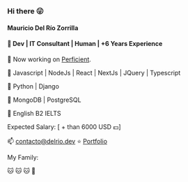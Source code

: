 ### Hi there 😜

#### Mauricio Del Río Zorrilla
#### 🐜 Dev | IT Consultant | Human | +6 Years Experience

💼 Now working on [Perficient](https://perficient.com).

💛 Javascript | NodeJs | React | NextJs | JQuery | Typescript

💛 Python | Django

💛 MongoDB | PostgreSQL

📙 English B2 IELTS


Expected Salary: [ + than 6000 USD 💵]


📫 contacto@delrio.dev
⭐ [Portfolio](https://delrio.dev)

My Family:

🐱  🐱  🐱  👩 

